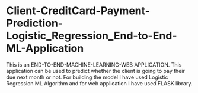 # Client-CreditCard-Payment-Prediction-Logistic_Regression_End-to-End-ML-Application
This is an END-TO-END-MACHINE-LEARNING-WEB APPLICATION. This application can be used to predict whether the client is going to pay their due next month or not. 
For building the model I have used Logistic Regression ML Algorithm and for web application I have used FLASK library.
